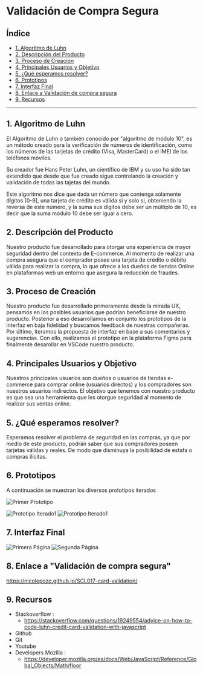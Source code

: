 # Validación de Compra Segura

## Índice

* [1. Algorítmo de Luhn](#1-algorítmo-de-luhn)
* [2. Descripción del Producto](#2-descripción-del-proyecto)
* [3. Proceso de Creación](#3-proceso-de-creación)
* [4. Principales Usuarios y Objetivo](#4-principales-usuarios-y-objetivos)
* [5. ¿Qué esperamos resolver?](#5-qué-esperamos-resolver)
* [6. Prototipos](#6-prototipos)
* [7. Interfaz Final](#7-interfaz-final)
* [8. Enlace a Validación de compra segura](#8-enlace-a-validación-de-compra-segura)
* [9. Recursos](#9-recursos)

***

## 1. Algoritmo de Luhn
El Algoritmo de Luhn o también conocido por "algorítmo de módulo 10", es un método creado para la verificación de números de identificación, como los números de las tarjetas de crédito (Visa, MasterCard) o el IMEI de los teléfonos móviles.


Su creador fue Hans Peter Luhn, un científico de IBM y su uso ha sido tan extendido que desde que fue creado sigue controlando la creación y validación de todas las tajetas del mundo.


Este algoritmo nos dice que dada un número que contenga solamente dígitos [0-9], una tarjeta de crédito es válida si y solo si, obteniendo la reversa de este número, y la suma sus dígitos debe ser un múltiplo de 10, es decir que la suma módulo 10 debe ser igual a cero.


## 2. Descripción del Producto
Nuestro producto fue desarrollado para otorgar una experiencia de mayor seguridad dentro del contexto de E-commerce. Al momento de realizar una compra asegura que el comprador posee una tarjeta de crédito o débito válida para realizar la compra, lo que ofrece a los dueños de tiendas Online en plataformas web un entorno que asegura la reducción de fraudes.


## 3. Proceso de Creación
Nuestro producto fue desarrollado primeramente desde la mirada UX, pensamos en los posibles usuarios que podrían beneficiarse de nuestro producto. Posterior a eso desarrollamos en conjunto los prototipos de la interfaz en baja fidelidad y buscamos feedback de nuestras compañeras. Por último, iteramos la propuesta de interfaz en base a sus comentarios y sugerencias. Con ello, realizamos el prototipo en la plataforma Figma para finalmente desarollar en VSCode nuestro producto.

## 4. Principales Usuarios y Objetivo
Nuestros principales usuarios son dueños o usuarios de tiendas e- commerce para comprar online (usuarios directos) y los compradores son nuestros usuarios indirectos. El objetivo que tenemos con nuestro producto es que sea una herramienta que les otorgue seguridad al momento de realizar sus ventas online. 


## 5. ¿Qué esperamos resolver?
Esperamos resolver el problema de seguridad en las compras, ya que por medio de este producto, podrán saber que sus compradores poseen tarjetas válidas y reales. De modo que disminuya la posibilidad de estafa o compras ilícitas. 


## 6. Prototipos 
A continuación se muestran los diversos prototipos iterados

![Primer Prototipo](images/prototipo.jpeg)


![Prototipo Iterado1](images/Figma1.JPG)
![Prototipo Iterado1](images/Figma2.JPG)

## 7. Interfaz Final
![Primera Página](images/final1.JPG)
![Segunda Página](images/final2.JPG)

## 8. Enlace a "Validación de compra segura"
https://nicolepozo.github.io/SCL017-card-validation/

## 9. Recursos
* Stackoverflow : 
     * https://stackoverflow.com/questions/19249554/advice-on-how-to-code-luhn-credit-card-validation-with-javascript
* Github
* Git
* Youtube 
* Developers Mozilla : 
   * https://developer.mozilla.org/es/docs/Web/JavaScript/Reference/Global_Objects/Math/floor 
